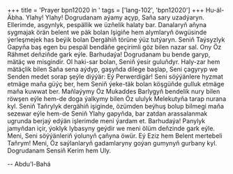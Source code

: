 +++
title = 'Prayer bpn12020 in '
tags = ['lang-102', 'bpn12020']
+++
Hu-äl-Äbha.
    Ylahy! Ylahy! Dogrudanam aýamy açyp, Saňa sary uzadýaryn. Ellerimde, asgynlyk, pespällik we üzňelik halaty bar. Danalaryň aňyna sygmajak örän belent we päk bolan Işigiňe hem alymlaryň öwgüsinde ýerleşmejek has beýik bolan Dergähiň törüne ýüz tutýaryn. Seniň Taýsyzlyk Gapyňa baş egen bu pespäl bendäňe geçirimli göz bilen nazar sal. Ony Öz Rähmet deňziňde gark eýle.
    Barhudaýa! Dogrudanam bu bende garyp, mätäç we misgindir. Ol haki-sar bolan, Seniň ýesir guluňdyr. Haly-zar hem mätäçlik bilen Saňa sena aýdyp, gaşyňda dilege başlap, Seni çagyryp we Senden medet sorap şeýle diýýär:
    Eý Perwerdigär! Seni söýýänlere hyzmat etmäge maňa güýç ber, hem Seniň ýeke-täk bolan köşgüňde gulluk etmäge maňa kuwwat ber. Maňlaýymy Öz Mukaddes Barlygyň bendelik nury bilen röwşen eýle hem-de doga ýalkymy bilen Öz ululyk Melekutyňa tarap nurana kyl. Seniň Taňrylyk dergähiň işiginde, özümden beýhuş bolup bilmegi maňa sezewar eýle hem-de Seniň Ylahy gapyňda, bar zatdan arassalanmak ugrunda berjaý edýän işlerimde meni ýardam et.
    Barhudaýa! Panylyk jamyňdan içir, ýoklyk lybasyny geýdir we meni ölüm deňzinde gark eýle. Meni, Seni söýýänleriň ýolunyň çaňyna öwür. Eý Eziz hem Belent mertebeli Taňrym! Meni, Öz saýlanlaryň gadamlaryny goýan gumynyň gurbany kyl. Dogrudanam Sensiň Kerim hem Uly.

-- Abdu'l-Bahá

